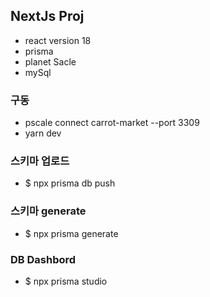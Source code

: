 ## NextJs Proj
- react version 18
- prisma 
- planet Sacle
- mySql

### 구동
- pscale connect carrot-market --port 3309
- yarn dev

### 스키마 업로드 
- $ npx prisma db push 

### 스키마 generate
- $ npx prisma generate

### DB Dashbord
- $ npx prisma studio